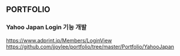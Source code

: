 ## PORTFOLIO

### Yahoo Japan Login 기능 개발 
https://www.adprint.jp/Members/LoginView  
https://github.com/jjoylee/portfolio/tree/master/Portfolio/YahooJapan
